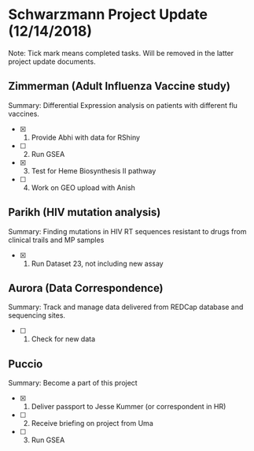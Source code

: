 # **Schwarzmann Project Update (12/14/2018)**
Note: Tick mark means completed tasks. Will be removed in the latter project update documents.

## Zimmerman (Adult Influenza Vaccine study)
Summary: Differential Expression analysis on patients with different flu vaccines.
- [x] 1. Provide Abhi with data for RShiny
- [ ] 2. Run GSEA
- [x] 3. Test for Heme Biosynthesis II pathway
- [ ] 4. Work on GEO upload with Anish

## Parikh (HIV mutation analysis)
Summary: Finding mutations in  HIV RT sequences resistant to drugs from clinical trails and MP samples
- [x] 1. Run Dataset 23, not including new assay

## Aurora (Data Correspondence)
Summary: Track and manage data delivered from REDCap database and sequencing sites.
- [ ] 1. Check for new data

## Puccio
Summary: Become a part of this project
- [x] 1. Deliver passport to Jesse Kummer (or correspondent in HR)
- [ ] 2. Receive briefing on project from Uma
- [ ] 3. Run GSEA
